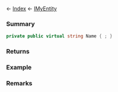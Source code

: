 ← [Index](Api-Index) ← [IMyEntity](VRage.Game.ModAPI.Ingame.IMyEntity)

### Summary

```csharp
private public virtual string Name { ; }
```

### Returns

### Example

### Remarks

